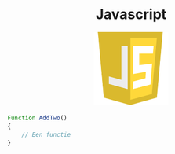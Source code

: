 <div align="center">

# Javascript

![Logo Javascript](../../Assets/Img/logos/Javascript.png ":no-zoom")
</div>

``` javascript
Function AddTwo()
{
    // Een functie
}
```